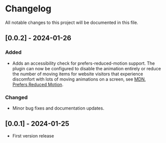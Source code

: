 # Changelog

All notable changes to this project will be documented in this file.

## [0.0.2] - 2024-01-26

### Added

- Adds an accessibility check for prefers-reduced-motion support. The plugin can now be configured to disable the animation entirely or reduce the number of moving items for website visitors that experience discomfort with lots of moving animations on a screen, see [MDN, Prefers Reduced Motion](https://developer.mozilla.org/en-US/docs/Web/CSS/@media/prefers-reduced-motion).

### Changed

- Minor bug fixes and documentation updates.

## [0.0.1] - 2024-01-25

- First version release
